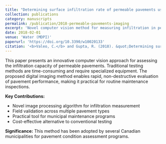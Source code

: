 ```yaml
---
title: "Determining surface infiltration rate of permeable pavements using digital imaging"
collection: publications
category: manuscripts
permalink: /publication/2018-permeable-pavements-imaging
excerpt: 'Novel computer vision method for measuring infiltration in permeable pavements. Provides rapid, non-destructive assessment for maintenance planning.'
date: 2018-02-01
venue: 'Water (MDPI)'
paperurl: 'https://doi.org/10.3390/w10020133'
citation: '<b>Valeo, C.</b> and Gupta, R. (2018). &quot;Determining surface infiltration rate of permeable pavements using digital imaging.&quot; <i>Water</i>, 10(2), 133.'
---
```


This paper presents an innovative computer vision approach for assessing the infiltration capacity of permeable pavements. Traditional testing methods are time-consuming and require specialized equipment. The proposed digital imaging method enables rapid, non-destructive evaluation of pavement performance, making it practical for routine maintenance inspections.

**Key Contributions:**
- Novel image processing algorithm for infiltration measurement
- Field validation across multiple pavement types
- Practical tool for municipal maintenance programs
- Cost-effective alternative to conventional testing

**Significance:** This method has been adopted by several Canadian municipalities for pavement condition assessment programs.
